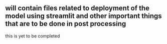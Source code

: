 ## will contain files related to deployment of the model using streamlit and other important things that are to be done in post processing
this is yet to be completed 
